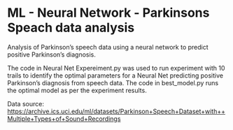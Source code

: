 # ML - Neural Network - Parkinsons Speach data analysis
Analysis of Parkinson’s speech data using a neural network to predict positive Parkinson’s diagnosis.

The code in Neural Net Expereiment.py was used to run experiment with 10 trails to identify the optimal parameters for a Neural Net predicting positive Parkinson’s diagnosis from speech data. The code in best_model.py runs the optimal model as per the experiment results.

Data source: https://archive.ics.uci.edu/ml/datasets/Parkinson+Speech+Dataset+with++Multiple+Types+of+Sound+Recordings 

